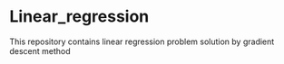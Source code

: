 # Linear_regression
This repository contains linear regression problem solution by gradient descent method
